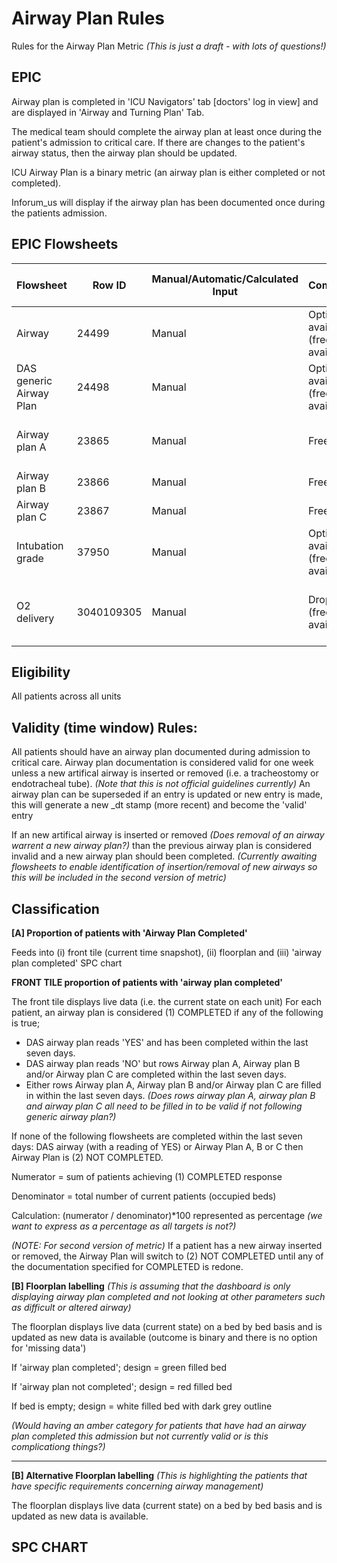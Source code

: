 # Airway Plan Rules 
Rules for the Airway Plan Metric *(This is just a draft - with lots of questions!)*

## EPIC
Airway plan is completed in 'ICU Navigators' tab [doctors' log in view] and are displayed in 'Airway and Turning Plan' Tab.

The medical team should complete the airway plan at least once during the patient's admission to critical care.  If there are changes to the patient's airway status, then the airway plan should be updated.

ICU Airway Plan is a binary metric (an airway plan is either completed or not completed).

Inforum_us will display if the airway plan has been documented once during the patients admission.

## EPIC Flowsheets

| Flowsheet | Row ID | Manual/Automatic/Calculated Input | Comments | Expected documentation frequency|
|-|-|-|-|-|
|Airway| 24499| Manual| Options available (free text available)|On completion of airway plan |
| DAS generic Airway Plan | 24498 | Manual|Options available (free text available) | Weekly|
| Airway plan A | 23865 | Manual |Free text|Weekly (if DAS airway plan parameter is no)|
| Airway plan B| 23866|Manual|Free text | |
| Airway plan C | 23867|Manual |Free text| |
|Intubation grade| 37950| Manual |Options available (free text available) | On completion of airway plan |
|O2 delivery|3040109305|Manual| Drop down (free text available)| Hourly (varies depending on patient's clinical condition)|


## Eligibility
All patients across all units 

## Validity (time window) Rules: 

All patients should have an airway plan documented during admission to critical care. Airway plan documentation is considered valid for one week unless a new artifical airway is inserted or removed (i.e. a tracheostomy or endotracheal tube). *(Note that this is not official guidelines currently)* 
An airway plan can be superseded if an entry is updated or new entry is made, this will generate a new _dt stamp (more recent) and become the 'valid' entry

If an new artifical airway is inserted or removed *(Does removal of an airway warrent a new airway plan?)* than the previous airway plan is considered invalid and a new airway plan should been completed. 
*(Currently awaiting flowsheets to enable identification of insertion/removal of new airways so this will be included in the second version of metric)*


## Classification

**[A] Proportion of patients with 'Airway Plan Completed'**

Feeds into (i) front tile (current time snapshot), (ii) floorplan and (iii) 'airway plan completed' SPC chart

**FRONT TILE proportion of patients with 'airway plan completed'**

The front tile displays live data (i.e. the current state on each unit)
For each patient, an airway plan is considered (1) COMPLETED if any of the following is true;

 - DAS airway plan reads 'YES' and has been completed within the last seven days.
 - DAS airway plan reads 'NO' but rows Airway plan A, Airway plan B and/or Airway plan C are completed within the last seven days.
 - Either rows Airway plan A, Airway plan B and/or Airway plan C are filled in within the last seven days.
   *(Does rows airway plan A, airway plan B and airway plan C all need to be filled in to be valid if not following generic airway plan?)*

If none of the following flowsheets are completed within the last seven days: DAS airway (with a reading of YES) or Airway Plan A, B or C then Airway Plan is (2) NOT COMPLETED.

Numerator = sum of patients achieving (1) COMPLETED response

Denominator = total number of current patients (occupied beds)

Calculation: (numerator / denominator)*100 represented as percentage *(we want to express as a percentage as all targets is not?)*


*(NOTE: For second version of metric)*
If a patient has a new airway inserted or removed, the Airway Plan will switch to (2) NOT COMPLETED until any of the documentation specified for COMPLETED is redone. 



**[B] Floorplan labelling** *(This is assuming that the dashboard is only displaying airway plan completed and not looking at other parameters such as difficult or altered airway)*

The floorplan displays live data (current state) on a bed by bed basis and is updated as new data is available (outcome is binary and there is no option for 'missing data')

If 'airway plan completed'; design = green filled bed

If 'airway plan not completed'; design = red filled bed

If bed is empty; design = white filled bed with dark grey outline

*(Would having an amber category for patients that have had an airway plan completed this admission but not currently valid or is this complicationg things?)*

---

**[B] Alternative Floorplan labelling** *(This is highlighting the patients that have specific requirements concerning airway management)*

The floorplan displays live data (current state) on a bed by bed basis and is updated as new data is available.    

## SPC CHART









